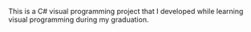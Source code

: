 This is a C# visual programming project that I developed while learning visual programming during my graduation.
